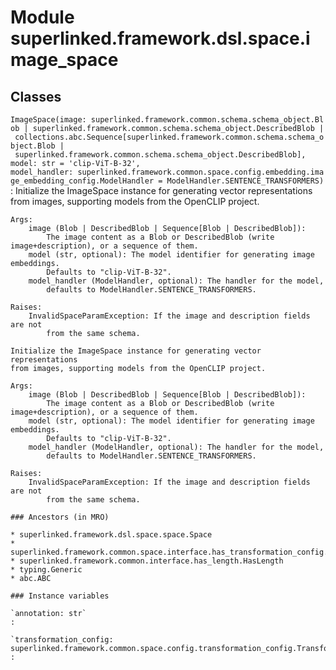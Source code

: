 Module superlinked.framework.dsl.space.image_space
==================================================

Classes
-------

`ImageSpace(image: superlinked.framework.common.schema.schema_object.Blob | superlinked.framework.common.schema.schema_object.DescribedBlob | collections.abc.Sequence[superlinked.framework.common.schema.schema_object.Blob | superlinked.framework.common.schema.schema_object.DescribedBlob], model: str = 'clip-ViT-B-32', model_handler: superlinked.framework.common.space.config.embedding.image_embedding_config.ModelHandler = ModelHandler.SENTENCE_TRANSFORMERS)`
:   Initialize the ImageSpace instance for generating vector representations
    from images, supporting models from the OpenCLIP project.
    
    Args:
        image (Blob | DescribedBlob | Sequence[Blob | DescribedBlob]):
            The image content as a Blob or DescribedBlob (write image+description), or a sequence of them.
        model (str, optional): The model identifier for generating image embeddings.
            Defaults to "clip-ViT-B-32".
        model_handler (ModelHandler, optional): The handler for the model,
            defaults to ModelHandler.SENTENCE_TRANSFORMERS.
    
    Raises:
        InvalidSpaceParamException: If the image and description fields are not
            from the same schema.
    
    Initialize the ImageSpace instance for generating vector representations
    from images, supporting models from the OpenCLIP project.
    
    Args:
        image (Blob | DescribedBlob | Sequence[Blob | DescribedBlob]):
            The image content as a Blob or DescribedBlob (write image+description), or a sequence of them.
        model (str, optional): The model identifier for generating image embeddings.
            Defaults to "clip-ViT-B-32".
        model_handler (ModelHandler, optional): The handler for the model,
            defaults to ModelHandler.SENTENCE_TRANSFORMERS.
    
    Raises:
        InvalidSpaceParamException: If the image and description fields are not
            from the same schema.

    ### Ancestors (in MRO)

    * superlinked.framework.dsl.space.space.Space
    * superlinked.framework.common.space.interface.has_transformation_config.HasTransformationConfig
    * superlinked.framework.common.interface.has_length.HasLength
    * typing.Generic
    * abc.ABC

    ### Instance variables

    `annotation: str`
    :

    `transformation_config: superlinked.framework.common.space.config.transformation_config.TransformationConfig[superlinked.framework.common.data_types.Vector, superlinked.framework.common.schema.image_data.ImageData]`
    :